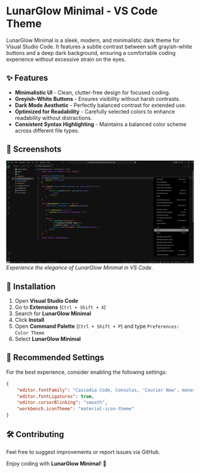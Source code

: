 # LunarGlow Minimal - VS Code Theme

LunarGlow Minimal is a sleek, modern, and minimalistic dark theme for Visual Studio Code. It features a subtle contrast between soft grayish-white buttons and a deep dark background, ensuring a comfortable coding experience without excessive strain on the eyes.

## ✨ Features
- **Minimalistic UI** - Clean, clutter-free design for focused coding.
- **Greyish-White Buttons** - Ensures visibility without harsh contrasts.
- **Dark Mode Aesthetic** - Perfectly balanced contrast for extended use.
- **Optimized for Readability** - Carefully selected colors to enhance readability without distractions.
- **Consistent Syntax Highlighting** - Maintains a balanced color scheme across different file types.

## 📸 Screenshots
![LunarGlow Minimal Preview](assets/screenshot1.png)  
*Experience the elegance of LunarGlow Minimal in VS Code.*

## 🔧 Installation
1. Open **Visual Studio Code**
2. Go to **Extensions** (`Ctrl + Shift + X`)
3. Search for **LunarGlow Minimal**
4. Click **Install**
5. Open **Command Palette** (`Ctrl + Shift + P`) and type `Preferences: Color Theme`
6. Select **LunarGlow Minimal**

## 🚀 Recommended Settings
For the best experience, consider enabling the following settings:
```json
{
    "editor.fontFamily": "Cascadia Code, Consolas, 'Courier New', monospace",
    "editor.fontLigatures": true,
    "editor.cursorBlinking": "smooth",
    "workbench.iconTheme": "material-icon-theme"
}
```

## 🛠 Contributing
Feel free to suggest improvements or report issues via GitHub.

<!-- ## 📜 License
This theme is released under the [MIT License](LICENSE). -->

Enjoy coding with **LunarGlow Minimal**! 🚀

